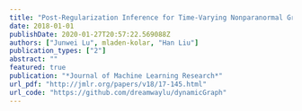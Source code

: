 ```yaml
---
title: "Post-Regularization Inference for Time-Varying Nonparanormal Graphical Models"
date: 2018-01-01
publishDate: 2020-01-27T20:57:22.569088Z
authors: ["Junwei Lu", mladen-kolar, "Han Liu"]
publication_types: ["2"]
abstract: ""
featured: true
publication: "*Journal of Machine Learning Research*"
url_pdf: "http://jmlr.org/papers/v18/17-145.html"
url_code: "https://github.com/dreamwaylu/dynamicGraph"
---
```


